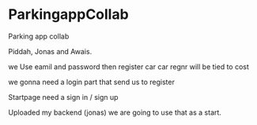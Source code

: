 # ParkingappCollab

Parking app collab

Piddah, Jonas and Awais.


we Use eamil and password
then register car
car regnr will be tied to cost


we gonna need a login part that send us to register

Startpage need a sign in / sign up


Uploaded my backend (jonas) we are going to use that as a start.
